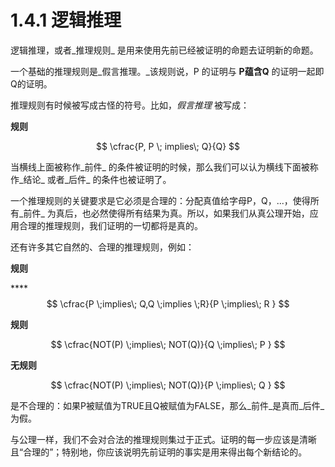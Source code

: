 # 1.4.1 逻辑推理

逻辑推理，或者_推理规则_ 是用来使用先前已经被证明的命题去证明新的命题。

一个基础的推理规则是_假言推理。_该规则说，P 的证明与 **P蕴含Q** 的证明一起即Q的证明。

推理规则有时候被写成古怪的符号。比如，_假言推理_ 被写成：

**规则**

$$
\cfrac{P, P \; implies\; Q}{Q}
$$

当横线上面被称作_前件_ 的条件被证明的时候，那么我们可以认为横线下面被称作_结论_ 或者_后件_ 的条件也被证明了。

一个推理规则的关键要求是它必须是合理的：分配真值给字母P，Q，...，使得所有_前件_ 为真后，也必然使得所有结果为真。所以，如果我们从真公理开始，应用合理的推理规则，我们证明的一切都将是真的。

还有许多其它自然的、合理的推理规则，例如：

**规则**

 ****$$     \cfrac{P \;implies\; Q,Q \;implies \;R}{P \;implies\; R } $$ 

**规则**

$$
\cfrac{NOT(P) \;implies\; NOT(Q)}{Q \;implies\; P
}
$$

**无规则**

$$
\cfrac{NOT(P) \;implies\; NOT(Q)}{P \;implies\; Q
}
$$

是不合理的：如果P被赋值为TRUE且Q被赋值为FALSE，那么_前件_是真而_后件_为假。

与公理一样，我们不会对合法的推理规则集过于正式。证明的每一步应该是清晰且“合理的”；特别地，你应该说明先前证明的事实是用来得出每个新结论的。



